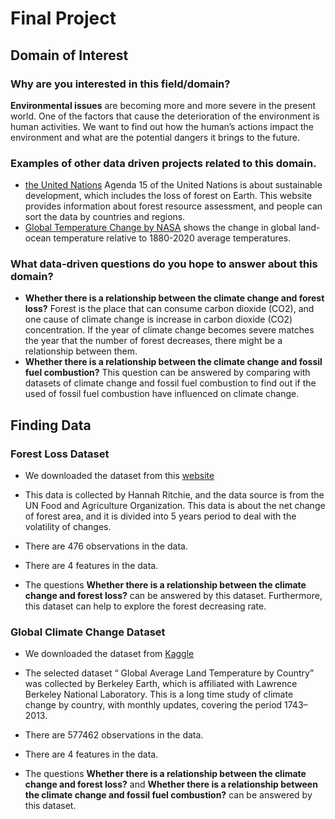 # Final Project
## Domain of Interest
### Why are you interested in this field/domain?
**Environmental issues** are becoming more and more severe in the present world. One of the factors that cause the deterioration of the environment is human activities. We want to find out how the human’s actions impact the environment and what are the potential dangers it brings to the future.

### Examples of other data driven projects related to this domain.
- [the United Nations](https://fra-data.fao.org/) Agenda 15 of the United Nations is about sustainable development, which includes the loss of forest on Earth. This website provides information about forest resource assessment, and people can sort the data by countries and regions.
- [Global Temperature Change by NASA](https://climate.nasa.gov/vital-signs/global-temperature/) shows the change in global land-ocean temperature relative to 1880-2020 average temperatures.


### What data-driven questions do you hope to answer about this domain?
- **Whether there is a relationship between the climate change and forest loss?** Forest is the place that can consume carbon dioxide (CO2), and one cause of climate change is increase in carbon dioxide (CO2) concentration. If the year of climate change becomes severe matches the year that the number of forest decreases, there might be a relationship between them.
- **Whether there is a relationship between the climate change and fossil fuel combustion?** This question can be answered by comparing with datasets of climate change and fossil fuel combustion to find out if the used of fossil fuel combustion have influenced on climate change.

## Finding Data
### Forest Loss Dataset

- We downloaded the dataset from this [website](https://ourworldindata.org/grapher/annual-change-forest-area)

- This data is collected by Hannah Ritchie, and the data source is from the UN Food and Agriculture Organization. This data is about the net change of forest area, and it is divided into 5 years period to deal with the volatility of changes.

- There are 476 observations in the data.

- There are 4 features in the data.

- The questions **Whether there is a relationship between the climate change and forest loss?** can be answered by this dataset. Furthermore, this dataset can help to explore the forest decreasing rate.

### Global Climate Change Dataset

- We downloaded the dataset from [Kaggle](https://www.kaggle.com/berkeleyearth/climate-change-earth-surface-temperature-data?select=GlobalLandTemperaturesByCountry.csv)

- The selected dataset “ Global Average Land Temperature by Country” was collected by Berkeley Earth, which is affiliated with Lawrence Berkeley National Laboratory. This is a long time study of climate change by country, with monthly updates,  covering the period 1743–2013.

- There are 577462 observations in the data.

- There are 4 features in the data.

- The questions **Whether there is a relationship between the climate change and forest loss?**  and **Whether there is a relationship between the climate change and fossil fuel combustion?** can be answered by this dataset.
